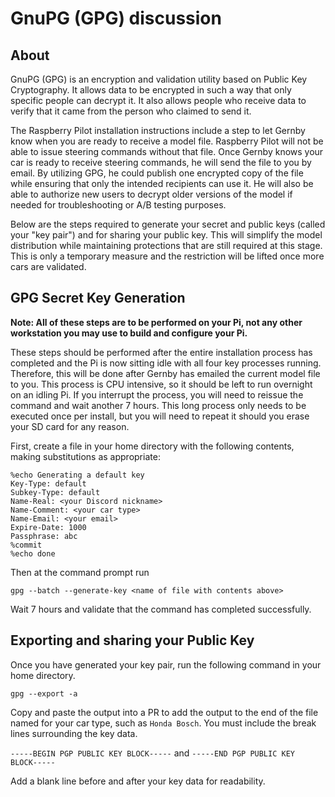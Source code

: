 # GnuPG (GPG) discussion

## About

GnuPG (GPG) is an encryption and validation utility based on Public Key Cryptography. It allows data to be encrypted in such a way that only specific people can decrypt it. It also allows people who receive data to verify that it came from the person who claimed to send it.

The Raspberry Pilot installation instructions include a step to let Gernby know when you are ready to receive a model file. Raspberry Pilot will not be able to issue steering commands without that file. Once Gernby knows your car is ready to receive steering commands, he will send the file to you by email. By utilizing GPG, he could publish one encrypted copy of the file while ensuring that only the intended recipients can use it. He will also be able to authorize new users to decrypt older versions of the model if needed for troubleshooting or A/B testing purposes.

Below are the steps required to generate your secret and public keys (called your "key pair") and for sharing your public key. This will simplify the model distribution while maintaining protections that are still required at this stage. This is only a temporary measure and the restriction will be lifted once more cars are validated.

## GPG Secret Key Generation

**Note: All of these steps are to be performed on your Pi, not any other workstation you may use to build and configure your Pi.**

These steps should be performed after the entire installation process has completed and the Pi is now sitting idle with all four key processes running. Therefore, this will be done after Gernby has emailed the current model file to you. This process is CPU intensive, so it should be left to run overnight on an idling Pi. If you interrupt the process, you will need to reissue the command and wait another 7 hours. This long process only needs to be executed once per install, but you will need to repeat it should you erase your SD card for any reason.

First, create a file in your home directory with the following contents, making substitutions as appropriate:

```
%echo Generating a default key  
Key-Type: default  
Subkey-Type: default  
Name-Real: <your Discord nickname>  
Name-Comment: <your car type>  
Name-Email: <your email>  
Expire-Date: 1000  
Passphrase: abc  
%commit  
%echo done  
```

Then at the command prompt run

`gpg --batch --generate-key <name of file with contents above>`

Wait 7 hours and validate that the command has completed successfully.

## Exporting and sharing your Public Key

Once you have generated your key pair, run the following command in your home directory.

`gpg --export -a`

Copy and paste the output into a PR to add the output to the end of the file named for your car type, such as `Honda Bosch`. You must include the break lines surrounding the key data. 

`-----BEGIN PGP PUBLIC KEY BLOCK-----` and `-----END PGP PUBLIC KEY BLOCK-----`

Add a blank line before and after your key data for readability.
